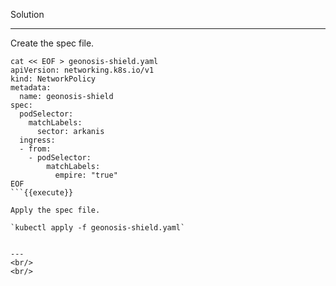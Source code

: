 Solution

---

Create the spec file.

```
cat << EOF > geonosis-shield.yaml
apiVersion: networking.k8s.io/v1
kind: NetworkPolicy
metadata:
  name: geonosis-shield
spec:
  podSelector:
    matchLabels:
      sector: arkanis
  ingress:
  - from:
    - podSelector:
        matchLabels:
          empire: "true"
EOF
```{{execute}}

Apply the spec file.

`kubectl apply -f geonosis-shield.yaml`


---
<br/>
<br/>
